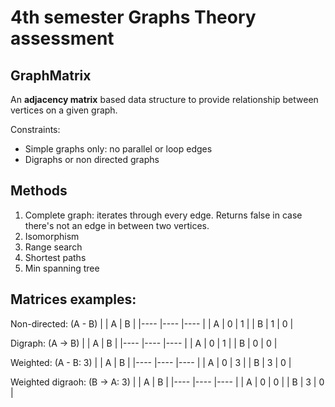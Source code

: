 # 4th semester Graphs Theory assessment

## GraphMatrix
An <b>adjacency matrix</b> based data structure to provide relationship between vertices on a given graph.

Constraints:

<ul>
    <li>Simple graphs only: no parallel or loop edges</li>
    <li>Digraphs or non directed graphs</li>
</ul> 

## Methods
<ol>
    <li>Complete graph: iterates through every edge. Returns false in case there's not an edge in between two vertices.</li>
    <li>Isomorphism</li>
    <li>Range search</li>
    <li>Shortest paths</li>
    <li>Min spanning tree</li>
</ol>

## Matrices examples:

Non-directed:     (A - B)
|     |  A  |  B  |
|---- |---- |---- |
|  A  |  0  |  1  |
|  B  |  1  |  0  |

Digraph:          (A -> B)
|     |  A  |  B  |
|---- |---- |---- |
|  A  |  0  |  1  |
|  B  |  0  |  0  |     

Weighted:         (A - B: 3)
|     |  A  |  B  |
|---- |---- |---- |
|  A  |  0  |  3  |
|  B  |  3  |  0  |

Weighted digraoh: (B -> A: 3)
|     |  A  |  B  |
|---- |---- |---- |
|  A  |  0  |  0  |
|  B  |  3  |  0  |
